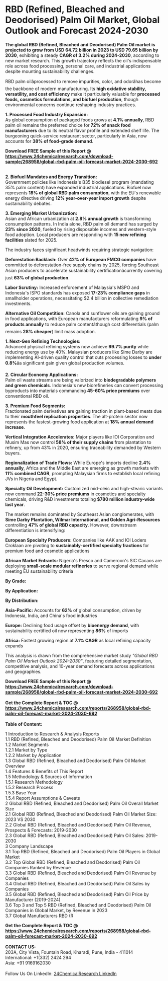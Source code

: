 <h1>RBD (Refined, Bleached and Deodorised) Palm Oil Market, Global Outlook and Forecast 2024-2030</h1><p><strong>The global RBD (Refined, Bleached and Deodorised) Palm Oil market is projected to grow from USD 64.72 billion in 2023 to USD 79.65 billion by 2030</strong>, exhibiting a steady <strong>CAGR of 3.2% during 2024-2030</strong>, according to new market research. This growth trajectory reflects the oil's indispensable role across food processing, personal care, and industrial applications despite mounting sustainability challenges.</p><p>RBD palm oilâprocessed to remove impurities, color, and odorâhas become the backbone of modern manufacturing. Its <strong>high oxidative stability, versatility, and cost efficiency</strong> make it particularly valuable for <strong>processed foods, cosmetics formulations, and biofuel production</strong>, though environmental concerns continue reshaping industry practices.</p><p><strong>1. Processed Food Industry Expansion:</strong><br>
As global consumption of packaged foods grows at <strong>4.1% annually</strong>, RBD palm oil remains the preferred choice for<strong> 72% of snack food manufacturers</strong> due to its neutral flavor profile and extended shelf life. The burgeoning quick-service restaurant sector, particularly in Asia, now accounts for <strong>38% of food-grade demand</strong>.</p><div><b>Download FREE Sample of this Report @ 
            <a href="https://www.24chemicalresearch.com/download-sample/268958/global-rbd-palm-oil-forecast-market-2024-2030-692">
            https://www.24chemicalresearch.com/download-sample/268958/global-rbd-palm-oil-forecast-market-2024-2030-692</a></b></div><br><p><strong>2. Biofuel Mandates and Energy Transition:</strong><br>
Government policies like Indonesia's B35 biodiesel program (mandating 35% palm content) have expanded industrial applications. Biofuel now represents <strong>18% of global RBD palm consumption</strong>, with the EU's renewable energy directive driving <strong>12% year-over-year import growth</strong> despite sustainability debates.</p><p><strong>3. Emerging Market Urbanization:</strong><br>
Asian and African urbanization at <strong>2.8% annual growth</strong> is transforming consumption patterns. In India alone, RBD palm oil demand has surged by <strong>23% since 2020</strong>, fueled by rising disposable incomes and western-style food adoption. Local producers are responding with <strong>15 new refining facilities</strong> slated for 2025.</p><p>The industry faces significant headwinds requiring strategic navigation:</p><p><strong>Deforestation Backlash:</strong> Over <strong>42% of European FMCG companies</strong> have committed to deforestation-free supply chains by 2025, forcing Southeast Asian producers to accelerate sustainability certificationâcurrently covering just <strong>63% of global production</strong>.</p><p><strong>Labor Scrutiny:</strong> Increased enforcement of Malaysia's MSPO and Indonesia's ISPO standards has exposed <strong>17-23% compliance gaps</strong> in smallholder operations, necessitating $2.4 billion in collective remediation investments.</p><p><strong>Alternative Oil Competition:</strong> Canola and sunflower oils are gaining ground in food applications, with European manufacturers reformulating <strong>9% of products annually</strong> to reduce palm contentâthough cost differentials (palm remains <strong>28% cheaper</strong>) limit mass adoption.</p><p><strong>1. Next-Gen Refining Technologies:</strong><br>
Advanced physical refining systems now achieve <strong>99.7% purity</strong> while reducing energy use by 40%. Malaysian producers like Sime Darby are implementing AI-driven quality control that cuts processing losses to <strong>under 0.8%</strong>âa significant gain given global production volumes.</p><p><strong>2. Circular Economy Applications:</strong><br>
Palm oil waste streams are being valorized into <strong>biodegradable polymers and green chemicals</strong>. Indonesia's new biorefineries can convert processing byproducts into materials commanding <strong>45-60% price premiums</strong> over conventional RBD oil.</p><p><strong>3. Premium Food Segments:</strong><br>
Fractionated palm derivatives are gaining traction in plant-based meats due to their <strong>mouthfeel replication properties</strong>. The alt-protein sector now represents the fastest-growing food application at <strong>18% annual demand increase</strong>.</p><p><strong>Vertical Integration Accelerates:</strong> Major players like IOI Corporation and Musim Mas now control <strong>58% of their supply chains</strong> from plantation to refinery, up from 43% in 2020, ensuring traceability demanded by Western buyers.</p><p><strong>Regionalization of Trade Flows:</strong> While Europe's imports decline <strong>2.4% annually</strong>, Africa and the Middle East are emerging as growth markets with <strong>11% combined CAGR</strong>, prompting Malaysian firms to establish local refining JVs in Nigeria and Egypt.</p><p><strong>Specialty Oil Development:</strong> Customized mid-oleic and high-stearic variants now command <strong>22-30% price premiums</strong> in cosmetics and specialty chemicals, driving R&amp;D investments totaling <strong>$780 million industry-wide last year</strong>.</p><p>The market remains dominated by Southeast Asian conglomerates, with <strong>Sime Darby Plantation, Wilmar International, and Golden Agri-Resources</strong> controlling <strong>47% of global RBD capacity</strong>. However, downstream differentiation is intensifying:</p><p><strong>European Specialty Producers:</strong> Companies like AAK and IOI Loders Croklaan are pivoting to <strong>sustainably-certified specialty fractions</strong> for premium food and cosmetic applications</p><p><strong>African Market Entrants:</strong> Nigeria's Presco and Cameroon's SIC Cacaos are deploying <strong>small-scale modular refineries</strong> to serve regional demand while meeting EU sustainability criteria</p><p><strong>By Grade:</strong></p><p><strong>By Application:</strong></p><p><strong>By Distribution:</strong></p><p><strong>Asia-Pacific:</strong> Accounts for <strong>62%</strong> of global consumption, driven by Indonesia, India, and China's food industries</p><p><strong>Europe:</strong> Declining food usage offset by <strong>bioenergy demand</strong>, with sustainability certified oil now representing <strong>86%</strong> of imports</p><p><strong>Africa:</strong> Fastest growing region at <strong>7.1% CAGR</strong> as local refining capacity expands</p><p>This analysis is drawn from the comprehensive market study <em>"Global RBD Palm Oil Market Outlook 2024-2030"</em>, featuring detailed segmentation, competitive analysis, and 10-year demand forecasts across applications and geographies.</p><div><b>Download FREE Sample of this Report @ 
            <a href="https://www.24chemicalresearch.com/download-sample/268958/global-rbd-palm-oil-forecast-market-2024-2030-692">
            https://www.24chemicalresearch.com/download-sample/268958/global-rbd-palm-oil-forecast-market-2024-2030-692</a></b></div><br><div><b>Get the Complete Report & TOC @ 
            <a href="https://www.24chemicalresearch.com/reports/268958/global-rbd-palm-oil-forecast-market-2024-2030-692">
            https://www.24chemicalresearch.com/reports/268958/global-rbd-palm-oil-forecast-market-2024-2030-692</a></b></div><br>
            <b>Table of Content:</b><p>1 Introduction to Research & Analysis Reports<br />
    1.1 RBD (Refined, Bleached and Deodorised) Palm Oil Market Definition<br />
    1.2 Market Segments<br />
        1.2.1 Market by Type<br />
        1.2.2 Market by Application<br />
    1.3 Global RBD (Refined, Bleached and Deodorised) Palm Oil Market Overview<br />
    1.4 Features & Benefits of This Report<br />
    1.5 Methodology & Sources of Information<br />
        1.5.1 Research Methodology<br />
        1.5.2 Research Process<br />
        1.5.3 Base Year<br />
        1.5.4 Report Assumptions & Caveats<br />
2 Global RBD (Refined, Bleached and Deodorised) Palm Oil Overall Market Size<br />
    2.1 Global RBD (Refined, Bleached and Deodorised) Palm Oil Market Size: 2023 VS 2030<br />
    2.2 Global RBD (Refined, Bleached and Deodorised) Palm Oil Revenue, Prospects & Forecasts: 2019-2030<br />
    2.3 Global RBD (Refined, Bleached and Deodorised) Palm Oil Sales: 2019-2030<br />
3 Company Landscape<br />
    3.1 Top RBD (Refined, Bleached and Deodorised) Palm Oil Players in Global Market<br />
    3.2 Top Global RBD (Refined, Bleached and Deodorised) Palm Oil Companies Ranked by Revenue<br />
    3.3 Global RBD (Refined, Bleached and Deodorised) Palm Oil Revenue by Companies<br />
    3.4 Global RBD (Refined, Bleached and Deodorised) Palm Oil Sales by Companies<br />
    3.5 Global RBD (Refined, Bleached and Deodorised) Palm Oil Price by Manufacturer (2019-2024)<br />
    3.6 Top 3 and Top 5 RBD (Refined, Bleached and Deodorised) Palm Oil Companies in Global Market, by Revenue in 2023<br />
    3.7 Global Manufacturers RBD (R</p><div><b>Get the Complete Report & TOC @ 
            <a href="https://www.24chemicalresearch.com/reports/268958/global-rbd-palm-oil-forecast-market-2024-2030-692">
            https://www.24chemicalresearch.com/reports/268958/global-rbd-palm-oil-forecast-market-2024-2030-692</a></b></div><br><b>CONTACT US:</b><br>
            203A, City Vista, Fountain Road, Kharadi, Pune, India - 411014<br>
            International: +1(332) 2424 294<br>
            Asia: +91 9169162030 <br><br>
            Follow Us On LinkedIn: <a href="https://www.linkedin.com/company/24chemicalresearch/">24ChemicalResearch LinkedIn</a>